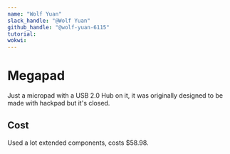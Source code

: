 ```yaml
---
name: "Wolf Yuan"
slack_handle: "@Wolf Yuan"
github_handle: "@wolf-yuan-6115"
tutorial: 
wokwi:
---
```


# Megapad

Just a micropad with a USB 2.0 Hub on it, it was originally designed to be made with hackpad but it's closed.

## Cost

Used a lot extended components, costs $58.98.
